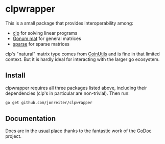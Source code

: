clpwrapper
==========

This is a small package that provides interoperability
among:
* [clp](https://github.com/lanl/clp) for solving linear programs
* [Gonum mat](https://githib.com/gonum/gonum/mat) for
general matrices
* [sparse](https://github.com/james-bowman/sparse) for sparse matrices

clp's "natural" matrix type comes from [CoinUtils](https://github.com/coin-or/CoinUtils) and is fine in that limited
context. But it is hardly ideal for interacting with the
larger go ecosystem.

## Install

clpwrapper requires all three packages listed above, including
their dependencies (clp's in particular are non-trivial).
Then run:

```bash
go get github.com/jonreiter/clpwrapper
```

## Documentation

Docs are in the [usual place](https://godoc.org/github.com/jonreiter/clpwrapper) thanks to the fantastic work of the
[GoDoc](https://godoc.org/) project.

